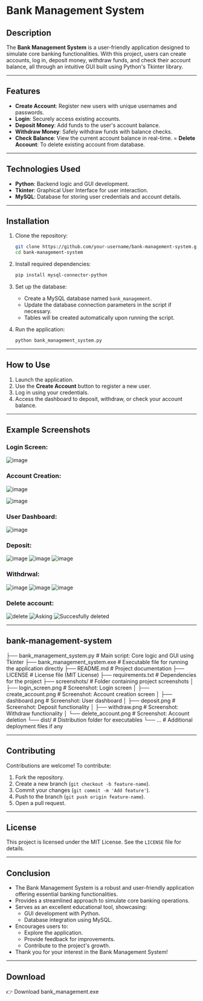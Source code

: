 # Bank Management System

## Description
The **Bank Management System** is a user-friendly application designed to simulate core banking functionalities. With this project, users can create accounts, log in, deposit money, withdraw funds, and check their account balance, all through an intuitive GUI built using Python's Tkinter library.

---

## Features
- **Create Account**: Register new users with unique usernames and passwords.
- **Login**: Securely access existing accounts.
- **Deposit Money**: Add funds to the user's account balance.
- **Withdraw Money**: Safely withdraw funds with balance checks.
- **Check Balance**: View the current account balance in real-time.
= **Delete Account**: To delete existing account from database.
---

## Technologies Used
- **Python**: Backend logic and GUI development.
- **Tkinter**: Graphical User Interface for user interaction.
- **MySQL**: Database for storing user credentials and account details.

---

## Installation
1. Clone the repository:
   ```bash
   git clone https://github.com/your-username/bank-management-system.git
   cd bank-management-system
   ```

2. Install required dependencies:
   ```bash
   pip install mysql-connector-python
   ```

3. Set up the database:
   - Create a MySQL database named `bank_management`.
   - Update the database connection parameters in the script if necessary.
   - Tables will be created automatically upon running the script.

4. Run the application:
   ```bash
   python bank_management_system.py
   ```

---

## How to Use
1. Launch the application.
2. Use the **Create Account** button to register a new user.
3. Log in using your credentials.
4. Access the dashboard to deposit, withdraw, or check your account balance.

---

## Example Screenshots
### Login Screen:
![image](https://github.com/user-attachments/assets/5b786535-0bb8-4a83-b9de-5d4c6b26392f)



### Account Creation:
![image](https://github.com/user-attachments/assets/f1d0a153-cf9e-4941-9d82-451a5b00be97)

![image](https://github.com/user-attachments/assets/eeb377cb-4ad2-4706-8f6a-d4d9e36ca17c)



### User Dashboard:
![image](https://github.com/user-attachments/assets/d3901fec-0a1b-413d-99bd-e4b7f633dbae)


### Deposit:
![image](https://github.com/user-attachments/assets/521c4e6e-ce47-476a-a778-7e9c317fb6b1)
![image](https://github.com/user-attachments/assets/d9548b92-fc7a-4c65-a808-9788599eba64)
![image](https://github.com/user-attachments/assets/0600e69d-beff-4a6d-b17c-ec588026a207)


### Withdrwal:
![image](https://github.com/user-attachments/assets/33ab1d09-e7c2-4a2f-9704-b29beb1b3adc)
![image](https://github.com/user-attachments/assets/8a85738a-2b04-4374-846a-b6e89cbd99fa)
![image](https://github.com/user-attachments/assets/03c2f984-35b8-453c-8854-a3f2b6816faf)


### Delete account:
![delete](https://github.com/user-attachments/assets/3128cd70-ba14-49e1-ab70-0952a61e3cb2)
![Asking](https://github.com/user-attachments/assets/8129b2cf-2a76-4d4c-827b-946c471e8f0c)
![Succesfully deleted](https://github.com/user-attachments/assets/58a826dc-80b9-489c-ab60-e4c2c9b12da1)

---
 ## bank-management-system
├── bank_management_system.py   # Main script: Core logic and GUI using Tkinter
├── bank_management_system.exe  # Executable file for running the application directly
├── README.md                   # Project documentation
├── LICENSE                     # License file (MIT License)
├── requirements.txt            # Dependencies for the project
├── screenshots/                # Folder containing project screenshots
│   ├── login_screen.png        # Screenshot: Login screen
│   ├── create_account.png      # Screenshot: Account creation screen
│   ├── dashboard.png           # Screenshot: User dashboard
│   ├── deposit.png             # Screenshot: Deposit functionality
│   ├── withdraw.png            # Screenshot: Withdraw functionality
│   └── delete_account.png      # Screenshot: Account deletion
└── dist/                       # Distribution folder for executables
    └── ...                     # Additional deployment files if any



---

## Contributing
Contributions are welcome! To contribute:
1. Fork the repository.
2. Create a new branch (`git checkout -b feature-name`).
3. Commit your changes (`git commit -m 'Add feature'`).
4. Push to the branch (`git push origin feature-name`).
5. Open a pull request.

---

## License
This project is licensed under the MIT License. See the `LICENSE` file for details.


---

## Conclusion
- The Bank Management System is a robust and user-friendly application offering essential banking functionalities.
- Provides a streamlined approach to simulate core banking operations.
- Serves as an excellent educational tool, showcasing:
  - GUI development with Python.
  - Database integration using MySQL.
- Encourages users to:
  - Explore the application.
  - Provide feedback for improvements.
  - Contribute to the project's growth.
- Thank you for your interest in the Bank Management System!

---

## Download
👉 Download bank_management.exe
